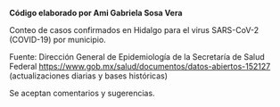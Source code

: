 **Código elaborado por Ami Gabriela Sosa Vera**

Conteo de casos confirmados en Hidalgo para el virus SARS-CoV-2 (COVID-19) por municipio.

Fuente: Dirección General de Epidemiología de la Secretaría de Salud Federal https://www.gob.mx/salud/documentos/datos-abiertos-152127 (actualizaciones diarias y bases históricas)

Se aceptan comentarios y sugerencias.

